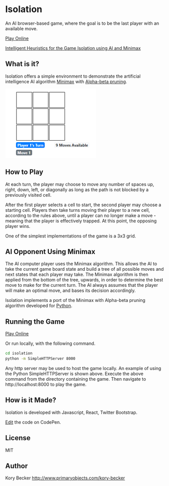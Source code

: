 Isolation
=========

An AI browser-based game, where the goal is to be the last player with an available move.

[Play Online](http://primaryobjects.github.io/isolation/)

[Intelligent Heuristics for the Game Isolation using AI and Minimax](http://www.primaryobjects.com/2020/01/26/intelligent-heuristics-for-the-game-isolation-using-ai-and-minimax/)

## What is it?

Isolation offers a simple environment to demonstrate the artificial intelligence AI algorithm [Minimax](https://en.wikipedia.org/wiki/Minimax) with [Alpha-beta pruning](https://en.wikipedia.org/wiki/Alpha%E2%80%93beta_pruning).

![Isolation - game using AI player with minimax and intelligent heuristics](images/isolation-anim.gif)

## How to Play

At each turn, the player may choose to move any number of spaces up, right, down, left, or diagonally as long as the path is not blocked by a previously visited cell.

After the first player selects a cell to start, the second player may choose a starting cell. Players then take turns moving their player to a new cell, according to the rules above, until a player can no longer make a move - meaning that the player is effectively trapped. At this point, the opposing player wins.

One of the simplest implementations of the game is a 3x3 grid.

## AI Opponent Using Minimax

The AI computer player uses the Minimax algorithm. This allows the AI to take the current game board state and build a tree of all possible moves and next states that each player may take. The Minimax algorithm is then applied from the bottom of the tree, upwards, in order to determine the best move to make for the current turn. The AI always assumes that the player will make an optimal move, and bases its decision accordingly.

Isolation implements a port of the Minimax with Alpha-beta pruning algorithm developed for [Python](https://tonypoer.io/2016/10/28/implementing-minimax-and-alpha-beta-pruning-using-python/).

## Running the Game

[Play Online](https://codepen.io/primaryobjects/full/QWWGgmR)

Or run locally, with the following command.

```bash
cd isolation
python -m SimpleHTTPServer 8000
```

Any http server may be used to host the game locally. An example of using the Python SimpleHTTPServer is shown above. Execute the above command from the directory containing the game. Then navigate to http://localhost:8000 to play the game.

## How is it Made?

Isolation is developed with Javascript, React, Twitter Bootstrap.

[Edit](https://codepen.io/primaryobjects/full/QWWGgmR) the code on CodePen.

## License

MIT

## Author

Kory Becker
http://www.primaryobjects.com/kory-becker
